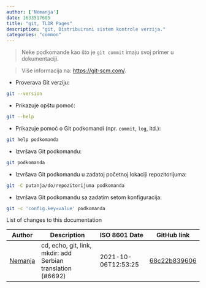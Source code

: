 ```yaml
---
author: ['Nemanja']
date: 1633517605
title: "git, TLDR Pages"
description: "git, Distribuirani sistem kontrole verzija."
categories: "common"
---
```

> Neke podkomande kao što je `git commit` imaju svoj primer u dokumentaciji.

> Više informacija na: <https://git-scm.com/>.

- Proverava Git verziju:

```bash
git --version
```

- Prikazuje opštu pomoć:

```bash
git --help
```

- Prikazuje pomoć o Git podkomandi (npr. `commit`, `log`, itd.):

```bash
git help podkomanda
```

- Izvršava Git podkomandu:

```bash
git podkomanda
```

- Izvršava Git podkomandu u zadatoj početnoj lokaciji repozitorijuma:

```bash
git -C putanja/do/repozitorijuma podkomanda
```

- Izvršava Git podkomandu sa zadatim setom konfiguracija:

```bash
git -c 'config.key=value' podkomanda
```
List of changes to this documentation


Author | Description | ISO 8601 Date | GitHub link
------|-----|-----|-----
[Nemanja](mailto:91620216+nebocoder@users.noreply.github.com) | cd, echo, git, link, mkdir: add Serbian translation (#6692) | 2021-10-06T12:53:25 | [68c22b839606](https://github.com/tldr-pages/tldr/commit/68c22b839606a212fd868864a2d3753b34aa35a6)

